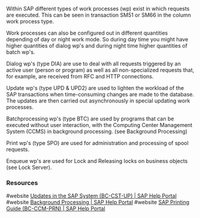Within SAP different types of work processes (wp) exist in which requests are executed. This can be seen in transaction SM51 or SM66 in the column work process type. 

Work processes can also be configured out in different quantities depending of day or night work mode. So during day time you might have higher quantities of dialog wp's and during night time higher quantities of batch wp's.

Dialog wp's (type DIA) are use to deal with all requests triggered by an active user (person or program) as well as all non-specialized requests that, for example, are received from RFC and HTTP connections. 

Update wp's  (type UPD & UPD2) are used to lighten the workload of the SAP transactions when time-consuming changes are made to the database. The updates are then carried out asynchronously in special updating work processes. 

Batchprocessing wp's (type BTC) are used by programs that can be executed without user interaction, with the Computing Center Management System (CCMS) in background processing. (see Background Processing)

Print wp's (type SPO) are used for administration and processing of spool requests.

Enqueue wp's are used for Lock and Releasing locks on business objects (see Lock Server).
### Resources
#website [Updates in the SAP System (BC-CST-UP) | SAP Help Portal](https://help.sap.com/docs/ABAP_PLATFORM_NEW/979cf1522d164bf7a781796efd8850ee/f334243e8f2b4e6fb9080b6c6a7ee41b.html?locale=en-US)
#website [Background Processing | SAP Help Portal](https://help.sap.com/docs/ABAP_PLATFORM_NEW/b07e7195f03f438b8e7ed273099d74f3/4b26e702f89c74fee10000000a421937.html?locale=en-US)
#website [SAP Printing Guide (BC-CCM-PRN) | SAP Help Portal](https://help.sap.com/docs/ABAP_PLATFORM_NEW/290ce8983cbc4848a9d7b6f5e77491b9/4ea6932d50ba25d0e10000000a421937.html?locale=en-US)